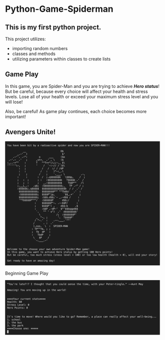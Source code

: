 # Python-Game-Spiderman
## This is my first python project.

This project utilizes:
- importing random numbers
- classes and methods
- utilizing parameters within classes to create lists

## Game Play
In this game, you are Spider-Man and you are trying to achieve ***Hero status***! But be careful, because every choice will affect your health and stress levels. Lose all of your health or exceed your maximum stress level and you will lose!

Also, be careful! As game play continues, each choice becomes more important! 

## Avengers Unite!

![Beginning glame play: Welcome Message and Spider-Man image](screenshots/welcome_screen.png)

Beginning Game Play

![An example of a menu with Spider-Man's levels](screenshots/choices_with_levels_quote.png)
